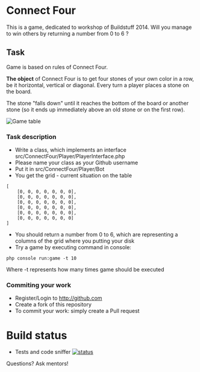 Connect Four
============

This is a game, dedicated to workshop of Buildstuff 2014.
Will you manage to win others by returning a number from 0 to 6 ?

## Task

Game is based on rules of Connect Four.

**The object** of Connect Four is to get four stones of your own color in a row, be it horizontal, vertical or diagonal. Every turn a player places a stone on the board.

The stone "falls down" until it reaches the bottom of the board or another stone (so it ends up immediately above an old stone or on the first row).

![Game table](http://images.yourturnmyturn.com/rules/connectfour/leegbord.gif)

### Task description

* Write a class, which implements an interface src/ConnectFour/Player/PlayerInterface.php
* Please name your class as your Github username
* Put it in  src/ConnectFour/Player/Bot
* You get the grid - current situation on the table
```
[
    [0, 0, 0, 0, 0, 0, 0],
    [0, 0, 0, 0, 0, 0, 0],
    [0, 0, 0, 0, 0, 0, 0],
    [0, 0, 0, 0, 0, 0, 0],
    [0, 0, 0, 0, 0, 0, 0],
    [0, 0, 0, 0, 0, 0, 0]
]
```
* You should return a number from 0 to 6, which are representing a columns of the grid where you putting your disk 
* Try a game by executing command in console: 

``` 
php console run:game -t 10
```
Where -t represents how many times game should be executed

### Commiting your work

* Register/Login to http://github.com
* Create a fork of this repository
* To commit your work: simply create a Pull request


# Build status

- Tests and code sniffer [![status](https://travis-ci.org/audriusb/connect-four.svg?branch=master)](https://travis-ci.org/audriusb/connect-four)

Questions? 
Ask mentors!
